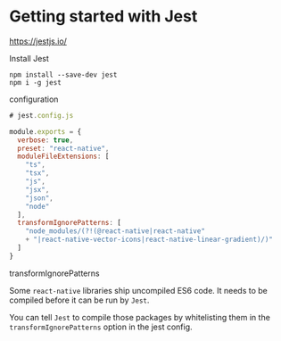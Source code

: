 # Getting started with Jest

https://jestjs.io/

Install Jest

    npm install --save-dev jest
    npm i -g jest

configuration

```javascript
# jest.config.js

module.exports = {
  verbose: true,
  preset: "react-native",
  moduleFileExtensions: [
    "ts",
    "tsx",
    "js",
    "jsx",
    "json",
    "node"
  ],
  transformIgnorePatterns: [
    "node_modules/(?!(@react-native|react-native" 
    + "|react-native-vector-icons|react-native-linear-gradient)/)"
  ]
}
```

transformIgnorePatterns

Some `react-native` libraries ship uncompiled ES6 code. It needs to be compiled before it can be run by `Jest`.

You can tell `Jest` to compile those packages by whitelisting them in the `transformIgnorePatterns` option in the jest config.
